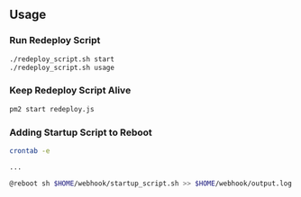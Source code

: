 ## Usage

### Run Redeploy Script
```sh
./redeploy_script.sh start
./redeploy_script.sh usage
```

### Keep Redeploy Script Alive
```sh
pm2 start redeploy.js
```

### Adding Startup Script to Reboot
```sh
crontab -e

...

@reboot sh $HOME/webhook/startup_script.sh >> $HOME/webhook/output.log 2>&1
```
